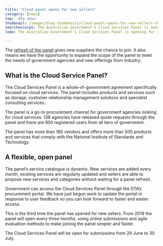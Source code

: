 ```yaml
---
title: "Cloud panel opens for new sellers"
category: [news]
tag: 'dta news'
thumbnail: /images/blog-thumbnails/cloud-panel-opens-for-new-sellers-thumb.png
searchexcerpt: The Australian Government’s Cloud Services Panel is opening for sellers of cloud products and services. The request for tender documents can now be downloaded from AusTender.
lede: The Australian Government’s Cloud Services Panel is opening for sellers of cloud products and services. The request for tender documents can now be downloaded from AusTender.

---
```


The [refresh of the panel](https://www.tenders.gov.au/?event%3Dpublic.atm.show%26ATMUUID%3DE454A1A0-EFAE-ABBF-110721A8F49C868B&sa=D&ust=1530256812247000&usg=AFQjCNFDO53DU-3tMPZD_ONN5ctyGIwUOg) gives new suppliers the chance to join. It also means we have the opportunity to expand the scope of the panel to meet the needs of government agencies and new offerings from industry.

## What is the Cloud Service Panel?

The Cloud Services Panel is a whole-of-government agreement specifically focused on cloud services. The panel includes products and services such as storage, customer relationship management solutions and specialist consulting services.

The panel is a go-to procurement channel for government agencies looking for cloud services. 138 agencies have released quote requests through the panel and there are 800 registered users from all tiers of government.

The panel has more than 180 vendors and offers more than 500 products and services that comply with the National Institute of Standards and Technology.

## A flexible, open panel

The panel’s service catalogue is dynamic. New services are added every month, existing services are regularly updated and sellers are able to propose new services and categories without waiting for a panel refresh.

Government can access the Cloud Services Panel through the DTA’s procurement portal. We have just begun work to update the portal in response to user feedback so you can look forward to faster and easier access.

This is the third time the panel has opened for new sellers. From 2019 the panel will open every three months, using online submissions and agile evaluation methods to make joining the panel simpler and faster.

The Cloud Services Panel will be open for submissions from 29 June to 30 July.
